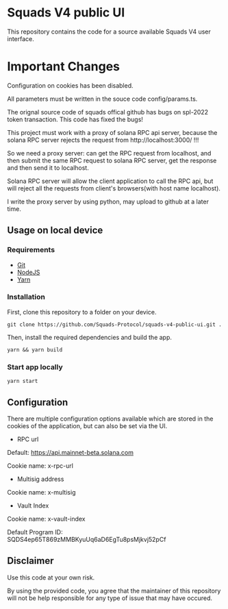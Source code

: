 # Squads V4 public UI

This repository contains the code for a source available Squads V4 user interface.

# Important Changes

Configuration on cookies has been disabled.

All parameters must be written in the souce code config/params.ts.

The orignal source code of squads offical github has bugs on spl-2022 token transaction. This code has fixed the bugs!

This project must work with a proxy of solana RPC api server, because the solana RPC server rejects the request from http://localhost:3000/ !!!

So we need a proxy server: can get the RPC request from localhost, and then submit the same RPC request to solana RPC server, get the response and then send it to localhost.

Solana RPC server will allow the client application to call the RPC api, but will reject all the requests from client's browsers(with host name localhost).

I write the proxy server by using python, may upload to github at a later time.

## Usage on local device

### Requirements

- [Git](https://git-scm.com/book/en/v2/Getting-Started-Installing-Git)
- [NodeJS](https://nodejs.org/en/download)
- [Yarn](https://classic.yarnpkg.com/lang/en/docs/install/#windows-stable)

### Installation

First, clone this repository to a folder on your device.

```
git clone https://github.com/Squads-Protocol/squads-v4-public-ui.git .
```

Then, install the required dependencies and build the app.

```
yarn && yarn build
```

### Start app locally

```
yarn start
```

## Configuration

There are multiple configuration options available which are stored in the cookies of the application, but can also be set via the UI.

- RPC url

Default: https://api.mainnet-beta.solana.com

Cookie name: x-rpc-url

- Multisig address

Cookie name: x-multisig

- Vault Index

Cookie name: x-vault-index


Default Program ID: SQDS4ep65T869zMMBKyuUq6aD6EgTu8psMjkvj52pCf

## Disclaimer

Use this code at your own risk. 

By using the provided code, you agree that the maintainer of this repository will not be help responsible for any type of issue that may have occured.
